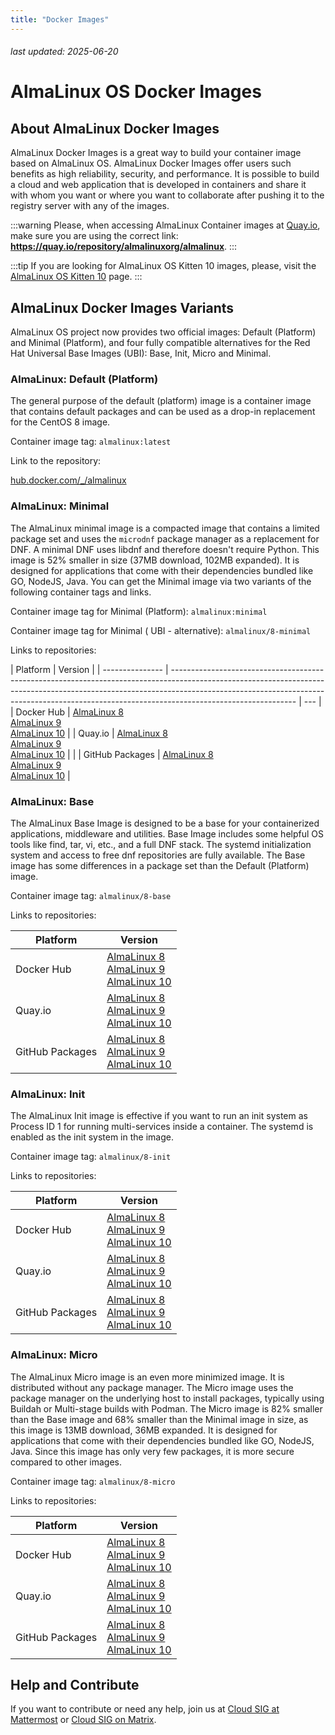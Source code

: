 ```yaml
---
title: "Docker Images"
---
```


###### last updated: 2025-06-20

# AlmaLinux OS Docker Images

## About AlmaLinux Docker Images

AlmaLinux Docker Images is a great way to build your container image based on AlmaLinux OS. AlmaLinux Docker Images offer users such benefits as high reliability, security, and performance. It is possible to build a cloud and web application that is developed in containers and share it with whom you want or where you want to collaborate after pushing it to the registry server with any of the images.

:::warning
Please, when accessing AlmaLinux Container images at [Quay.io](https://quay.io/repository/almalinuxorg/almalinux), make sure you are using the correct link: **https://quay.io/repository/almalinuxorg/almalinux**.
:::

:::tip
If you are looking for AlmaLinux OS Kitten 10 images, please, visit the [AlmaLinux OS Kitten 10](/development/almalinux-os-kitten-10) page.
:::

## AlmaLinux Docker Images Variants

AlmaLinux OS project now provides two official images: Default (Platform) and Minimal (Platform), and four fully compatible alternatives for the Red Hat Universal Base Images (UBI): Base, Init, Micro and Minimal.

### AlmaLinux: Default (Platform)

The general purpose of the default (platform) image is a container image that contains default packages and can be used as a drop-in replacement for the CentOS 8 image.

Container image tag: `almalinux:latest`

Link to the repository:

[hub.docker.com/\_/almalinux](https://hub.docker.com/_/almalinux)

### AlmaLinux: Minimal

The AlmaLinux minimal image is a compacted image that contains a limited package set and uses the `microdnf` package manager as a replacement for DNF. A minimal DNF uses libdnf and therefore doesn't require Python. This image is 52% smaller in size (37MB download, 102MB expanded). It is designed for applications that come with their dependencies bundled like GO, NodeJS, Java. You can get the Minimal image via two variants of the following container tags and links.

Container image tag for Minimal (Platform): `almalinux:minimal`

Container image tag for Minimal ( UBI - alternative): `almalinux/8-minimal`

Links to repositories:

| Platform        | Version                                                                                                                                                                                                                                                                   |
| --------------- | ------------------------------------------------------------------------------------------------------------------------------------------------------------------------------------------------------------------------------------------------------------------------- | --- |
| Docker Hub      | [AlmaLinux 8](https://hub.docker.com/r/almalinux/8-minimal)<br>[AlmaLinux 9](https://hub.docker.com/r/almalinux/9-minimal)<br>[AlmaLinux 10](https://hub.docker.com/r/almalinux/10-minimal)                                                                               |
| Quay.io         | [AlmaLinux 8](https://quay.io/repository/almalinuxorg/8-minimal)<br>[AlmaLinux 9](https://quay.io/repository/almalinuxorg/9-minimal)<br>[AlmaLinux 10](https://quay.io/repository/almalinuxorg/10-minimal)                                                                |     |
| GitHub Packages | [AlmaLinux 8](https://github.com/orgs/AlmaLinux/packages/container/package/8-minimal)<br>[AlmaLinux 9](https://github.com/orgs/AlmaLinux/packages/container/package/9-minimal)<br>[AlmaLinux 10](https://github.com/orgs/AlmaLinux/packages/container/package/10-minimal) |

### AlmaLinux: Base

The AlmaLinux Base Image is designed to be a base for your containerized applications, middleware and utilities. Base Image includes some helpful OS tools like find, tar, vi, etc., and a full DNF stack. The systemd initialization system and access to free dnf repositories are fully available. The Base image has some differences in a package set than the Default (Platform) image.

Container image tag: `almalinux/8-base`

Links to repositories:

| Platform        | Version                                                                                                                                                                                                                                                          |
| --------------- | ---------------------------------------------------------------------------------------------------------------------------------------------------------------------------------------------------------------------------------------------------------------- |
| Docker Hub      | [AlmaLinux 8](https://hub.docker.com/r/almalinux/8-base)<br>[AlmaLinux 9](https://hub.docker.com/r/almalinux/9-base)<br>[AlmaLinux 10](https://hub.docker.com/r/almalinux/10-base)                                                                               |
| Quay.io         | [AlmaLinux 8](https://quay.io/repository/almalinuxorg/8-base)<br>[AlmaLinux 9](https://quay.io/repository/almalinuxorg/9-base)<br>[AlmaLinux 10](https://quay.io/repository/almalinuxorg/10-base)                                                                |
| GitHub Packages | [AlmaLinux 8](https://github.com/orgs/AlmaLinux/packages/container/package/8-base)<br>[AlmaLinux 9](https://github.com/orgs/AlmaLinux/packages/container/package/9-base)<br>[AlmaLinux 10](https://github.com/orgs/AlmaLinux/packages/container/package/10-base) |

### AlmaLinux: Init

The AlmaLinux Init image is effective if you want to run an init system as Process ID 1 for running multi-services inside a container. The systemd is enabled as the init system in the image.

Container image tag: `almalinux/8-init`

Links to repositories:

| Platform        | Version                                                                                                                                                                                                                                                          |
| --------------- | ---------------------------------------------------------------------------------------------------------------------------------------------------------------------------------------------------------------------------------------------------------------- |
| Docker Hub      | [AlmaLinux 8](https://hub.docker.com/r/almalinux/8-init)<br>[AlmaLinux 9](https://hub.docker.com/r/almalinux/9-init)<br>[AlmaLinux 10](https://hub.docker.com/r/almalinux/10-init)                                                                               |
| Quay.io         | [AlmaLinux 8](https://quay.io/repository/almalinuxorg/8-init)<br>[AlmaLinux 9](https://quay.io/repository/almalinuxorg/9-init)<br>[AlmaLinux 10](https://quay.io/repository/almalinuxorg/10-init)                                                                |
| GitHub Packages | [AlmaLinux 8](https://github.com/orgs/AlmaLinux/packages/container/package/8-init)<br>[AlmaLinux 9](https://github.com/orgs/AlmaLinux/packages/container/package/9-init)<br>[AlmaLinux 10](https://github.com/orgs/AlmaLinux/packages/container/package/10-init) |

### AlmaLinux: Micro

The AlmaLinux Micro image is an even more minimized image. It is distributed without any package manager. The Micro image uses the package manager on the underlying host to install packages, typically using Buildah or Multi-stage builds with Podman. The Micro image is 82% smaller than the Base image and 68% smaller than the Minimal image in size, as this image is 13MB download, 36MB expanded. It is designed for applications that come with their dependencies bundled like GO, NodeJS, Java. Since this image has only very few packages, it is more secure compared to other images.

Container image tag: `almalinux/8-micro`

Links to repositories:

| Platform        | Version                                                                                                                                                                                                                                                             |
| --------------- | ------------------------------------------------------------------------------------------------------------------------------------------------------------------------------------------------------------------------------------------------------------------- |
| Docker Hub      | [AlmaLinux 8](https://hub.docker.com/r/almalinux/8-micro)<br>[AlmaLinux 9](https://hub.docker.com/r/almalinux/9-micro)<br>[AlmaLinux 10](https://hub.docker.com/r/almalinux/10-micro)                                                                               |
| Quay.io         | [AlmaLinux 8](https://quay.io/repository/almalinuxorg/8-micro)<br>[AlmaLinux 9](https://quay.io/repository/almalinuxorg/9-micro)<br>[AlmaLinux 10](https://quay.io/repository/almalinuxorg/10-micro)                                                                |
| GitHub Packages | [AlmaLinux 8](https://github.com/orgs/AlmaLinux/packages/container/package/8-micro)<br>[AlmaLinux 9](https://github.com/orgs/AlmaLinux/packages/container/package/9-micro)<br>[AlmaLinux 10](https://github.com/orgs/AlmaLinux/packages/container/package/10-micro) |

## Help and Contribute

If you want to contribute or need any help, join us at [Cloud SIG at Mattermost](https://chat.almalinux.org/almalinux/channels/sigcloud) or [Cloud SIG on Matrix](https://matrix.to/#/#sig-cloud:almalinux.im).
